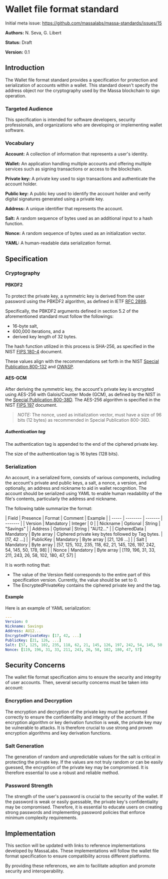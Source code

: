 # Wallet file format standard

Initial meta issue: <https://github.com/massalabs/massa-standards/issues/15>

**Authors:** N. Seva, G. Libert

**Status:** Draft

**Version:** 0.1

## Introduction

The Wallet file format standard provides a specification for protection and serialization of accounts within a wallet. This standard doesn't specify the address object nor the cryptography used by the Massa blockchain to sign operation.

### Targeted Audience

This specification is intended for software developers, security professionals, and organizations who are developing or implementing wallet software.

### Vocabulary

**Account:** A collection of information that represents a user's identity.

**Wallet:** An application handling multiple accounts and offering multiple services such as signing transactions or access to the blockchain.

**Private key:** A private key used to sign transactions and authenticate the account holder.

**Public key:** A public key used to identify the account holder and verify digital signatures generated using a private key.

**Address:** A unique identifier that represents the account.

**Salt:** A random sequence of bytes used as an additional input to a hash function.

**Nonce:** A random sequence of bytes used as an initialization vector.

**YAML:** A human-readable data serialization format.

## Specification

### Cryptography

#### PBKDF2

To protect the private key, a symmetric key is derived from the user password using the PBKDF2 algorithm, as defined in IETF [RFC 2898](https://www.ietf.org/rfc/rfc2898.txt).

Specifically, the PBKDF2 arguments defined in section 5.2 of the aforementioned standard must follow the followings:

- 16-byte salt,
- 600,000 iterations, and a
- derived key length of 32 bytes.

The hash function utilized in this process is SHA-256, as specified in the NIST [FIPS 180-4](https://nvlpubs.nist.gov/nistpubs/FIPS/NIST.FIPS.180-4.pdf) document.

These values align with the recommendations set forth in the NIST [Special Publication 800-132](https://nvlpubs.nist.gov/nistpubs/Legacy/SP/nistspecialpublication800-132.pdf)
and [OWASP](https://cheatsheetseries.owasp.org/cheatsheets/Password_Storage_Cheat_Sheet.html#pbkdf2). 

#### AES-GCM

After deriving the symmetric key, the account's private key is encrypted using AES-256 with Galois/Counter Mode (GCM), as defined by the NIST in the [Special Publication 800-38D](https://nvlpubs.nist.gov/nistpubs/legacy/sp/nistspecialpublication800-38d.pdf). The AES-256 algorithm is specified in the NIST [FIPS 197](https://nvlpubs.nist.gov/nistpubs/fips/nist.fips.197.pdf) document.

> _NOTE:_ The nonce, used as initialization vector, must have a size of 96 bits (12 bytes) as recommended in Special Publication 800-38D.

##### Authentication tag

The authentication tag is appended to the end of the ciphered private key.

The size of the authentication tag is 16 bytes (128 bits).

### Serialization

An account, in a serialized form, consists of various components, including the account's private and public keys, a salt, a nonce, a version, and optionally, an address and nickname to aid in wallet recognition.
The account should be serialized using YAML to enable human readability of the file's contents, particularly the address and nickname.

The following table summarize the format:

| Field | Presence | Format | Comment | Example |
| ----- | -------- | ------- | ------- |
| Version | Mandatory | Integer | 0 |
| Nickname | Optional | String | "Savings" |
| Address | Optional | String | "AU12..." |
| CipheredData | Mandatory | Byte array | Ciphered private key bytes followed by Tag bytes. | [17, 42 ...] |
| PublicKey | Mandatory | Byte array | [21, 126 ...] |
| Salt | Mandatory | Byte array | [57, 125, 102, 235, 118, 62, 21, 145, 126, 197, 242, 54, 145, 50, 178, 98] |
| Nonce | Mandatory | Byte array | [119, 196, 31, 33, 211, 243, 26, 58, 102, 180, 47, 57] |

It is worth noting that:

- The value of the Version field corresponds to the entire part of this specification version. Currently, the value should be set to 0.
- The EncryptedPrivateKey contains the ciphered private key and the tag.

#### Example

Here is an example of YAML serialization:

```yaml
---
Version: 0
Nickname: Savings
Address: AU12...
EncryptedPrivateKey: [17, 42, ...]
PublicKey: [21, 126, ...]
Salt: [57, 125, 102, 235, 118, 62, 21, 145, 126, 197, 242, 54, 145, 50, 178, 98]
Nonce: [119, 196, 31, 33, 211, 243, 26, 58, 102, 180, 47, 57]
```

## Security Concerns

The wallet file format specification aims to ensure the security and integrity of user accounts. Then, several security concerns must be taken into account:

### Encryption and Decryption

The encryption and decryption of the private key must be performed correctly to ensure the confidentiality and integrity of the account. If the encryption algorithm or key derivation function is weak, the private key may be vulnerable to attacks. It is therefore crucial to use strong and proven encryption algorithms and key derivation functions.

### Salt Generation

The generation of random and unpredictable values for the salt is critical in protecting the private key. If the values are not truly random or can be easily guessed, the encryption of the private key may be compromised. It is therefore essential to use a robust and reliable method.

### Password Strength

The strength of the user's password is crucial to the security of the wallet. If the password is weak or easily guessable, the private key's confidentiality may be compromised. Therefore, it is essential to educate users on creating strong passwords and implementing password policies that enforce minimum complexity requirements.

## Implementation

This section will be updated with links to reference implementations developed by MassaLabs.
These implementations will follow the wallet file format specification to ensure compatibility across different platforms.

By providing these references, we aim to facilitate adoption and promote security and interoperability.
